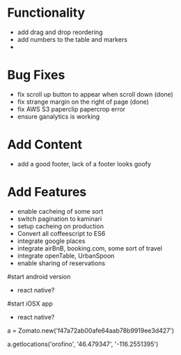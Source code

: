 
# Functionality
- add drag and drop reordering
- add numbers to the table and markers
- 



# Bug Fixes
- fix scroll up button to appear when scroll down (done)
- fix strange margin on the right of page (done)
- fix AWS S3 paperclip papercrop error
- ensure ganalytics is working

# Add Content
- add a good footer, lack of a footer looks goofy



# Add Features 
- enable cacheing of some sort
- switch pagination to kaminari
- setup cacheing on production
- Convert all coffeescript to ES6
- integrate google places
- integrate airBnB, booking.com, some sort of travel
- integrate openTable, UrbanSpoon
- enable sharing of reservations


#start android version
- react native?

#start iOSX app
- react native?

a = Zomato.new('f47a72ab00afe64aab78b9919ee3d427')

a.getlocations('orofino', '46.479347', '-116.2551395')
